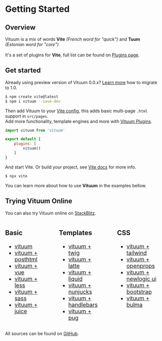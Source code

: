 # Getting Started

## Overview

Vituum is a mix of words **Vite** _(French word for "quick")_ and **Tuum** _<br>(Estonian word for "core")_<br><br>
It's a set of plugins for **Vite**, full list can be found on [Plugins page](/plugins).

## Get started
Already using preview version of Vituum 0.0.x? [Learn more](/guide/migrating-1-0) how to migrate to 1.0.

```bash
$ npm create vite@latest
$ npm i vituum --save-dev
```

Then add Vituum to your [Vite config](https://vitejs.dev/config/), this adds basic multi-page `.html` support in `src/pages`.<br>
Add more functionality, template engines and more with [Vituum Plugins](/plugins).

```javascript
import vituum from 'vituum'

export default {
    plugins: [
        vituum()
    ]
}

```
And start Vite. Or build your project, see [Vite docs](https://vitejs.dev/guide/cli.html) for more info.
```bash
$ npx vite
```

You can learn more about how to use **Vituum** in the examples bellow.

## Trying Vituum Online

You can also try Vituum online on [StackBlitz](https://stackblitz.com/). 

<style>
    @media all and (max-width: 720px) {
        #vituum-examples {
            display: block !important;
        }
    }
</style>

<div id="vituum-examples" style="display: flex; gap: 3rem; font-size: 1.125rem;">
<div>

### Basic
* [vituum](https://stackblitz.com/github/vituum/vituum/tree/main/examples/vanilla)
* [vituum + posthtml](https://stackblitz.com/github/vituum/vituum/tree/main/examples/posthtml)
* [vituum + vue](https://stackblitz.com/github/vituum/vituum/tree/main/examples/vue)
* [vituum + less](https://stackblitz.com/github/vituum/vituum/tree/main/examples/less)
* [vituum + sass](https://stackblitz.com/github/vituum/vituum/tree/main/examples/sass)
* [vituum + juice](https://stackblitz.com/github/vituum/vituum/tree/main/examples/juice)

</div>

<div>

### Templates
* [vituum + twig](https://stackblitz.com/github/vituum/vituum/tree/main/examples/twig)
* [vituum + latte](https://stackblitz.com/github/vituum/vituum/tree/main/examples/latte)
* [vituum + liquid](https://stackblitz.com/github/vituum/vituum/tree/main/examples/liquid)
* [vituum + nunjucks](https://stackblitz.com/github/vituum/vituum/tree/main/examples/nunjucks)
* [vituum + handlebars](https://stackblitz.com/github/vituum/vituum/tree/main/examples/handlebars)
* [vituum + pug](https://stackblitz.com/github/vituum/vituum/tree/main/examples/pug)

</div>

<div>

### CSS
* [vituum + tailwind](https://stackblitz.com/github/vituum/vituum/tree/main/examples/tailwindcss)
* [vituum + openprops](https://stackblitz.com/github/vituum/vituum/tree/main/examples/openprops)
* [vituum + newlogic ui](https://stackblitz.com/github/vituum/vituum/tree/main/examples/newlogic-ui)
* [vituum + bootstrap](https://stackblitz.com/github/vituum/vituum/tree/main/examples/bootstrap)
* [vituum + bulma](https://stackblitz.com/github/vituum/vituum/tree/main/examples/bulma)

</div>
</div>

All sources can be found on [GitHub](https://github.com/vituum/vituum/tree/main/examples).

